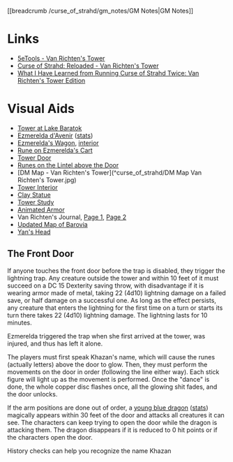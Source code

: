 [[breadcrumb /curse_of_strahd/gm_notes/GM Notes|GM Notes]]

<script type="module">
    import { init_links } from "/js/common/visual_aid_backend.js";
    init_links();
</script>

# Links

* [5eTools - Van Richten's Tower](https://5e.tools/adventure.html#cos,11)
* [Curse of Strahd: Reloaded - Van Richten's Tower](https://docs.google.com/document/d/1iTtixsf9GHRbHoX83l6Qcm42JVyJew8Pb8SdLdesyXU)
* [What I Have Learned from Running Curse of Strahd Twice: Van Richten's Tower Edition](https://old.reddit.com/r/DnDBehindTheScreen/comments/60gprh/what_i_have_learned_from_running_curse_of_strahd/)

# Visual Aids

* [Tower at Lake Baratok](^curse_of_strahd/van_richtens_tower.mp4)
* [Ezmerelda d'Avenir](^curse_of_strahd/ezmerelda_2.jpg) ([stats](https://5e.tools/bestiary.html#ezmerelda%20d'avenir_cos))
* [Ezmerelda's Wagon](^curse_of_strahd/ezmereldas_wagon.jpg), [interior](^curse_of_strahd/ezmereldas_wagon_interior.jpg)
* [Rune on Ezmerelda's Cart](^curse_of_strahd/danger_on_other_side_rune.png)
* [Tower Door](^curse_of_strahd/tower_door.jpg)
* [Runes on the Lintel above the Door](^curse_of_strahd/tower_door_runes.png)
* [DM Map - Van Richten's Tower](^curse_of_strahd/DM Map Van Richten's Tower.jpg)
* [Tower Interior](^curse_of_strahd/van_richtens_tower_interior.jpg)
* [Clay Statue](^curse_of_strahd/clay_statue.jpeg)
* [Tower Study](^curse_of_strahd/van_richtens_tower_study.jpg)
* [Animated Armor](^curse_of_strahd/animated_armor.jpeg)
* Van Richten's Journal, [Page 1](^curse_of_strahd/van_richtens_journal_1.jpg), [Page 2](^curse_of_strahd/van_richtens_journal_2.jpg)
* [Updated Map of Barovia](^curse_of_strahd/players_map_updated.png)
* [Yan's Head](^curse_of_strahd/severed_head.jpg)

## The Front Door

If anyone touches the front door before the trap is disabled, they trigger the lightning trap. Any creature outside the tower and within 10 feet of it must succeed on a DC 15 Dexterity saving throw, with disadvantage if it is wearing armor made of metal, taking 22 (4d10) lightning damage on a failed save, or half damage on a successful one. As long as the effect persists, any creature that enters the lightning for the first time on a turn or starts its turn there takes 22 (4d10) lightning damage. The lightning lasts for 10 minutes.

Ezmerelda triggered the trap when she first arrived at the tower, was injured, and thus has left it alone.

The players must first speak Khazan's name, which will cause the runes (actually letters) above the door to glow. Then, they must perform the movements on the door in order (following the line either way). Each stick figure will light up as the movement is performed. Once the "dance" is done, the whole copper disc flashes once, all the glowing shit fades, and the door unlocks.

If the arm positions are done out of order, a [young blue dragon](^curse_of_strahd/young_blue_dragon.jpg) ([stats](https://5e.tools/bestiary.html#young%20blue%20dragon_mm)) magically appears within 30 feet of the door and attacks all creatures it can see. The characters can keep trying to open the door while the dragon is attacking them. The dragon disappears if it is reduced to 0 hit points or if the characters open the door.

History checks can help you recognize the name Khazan 
